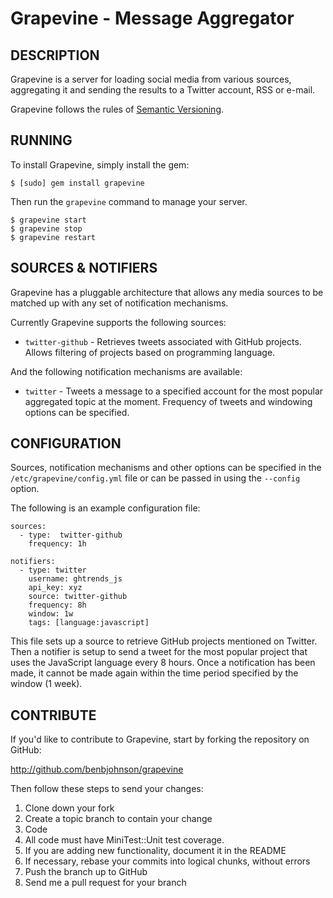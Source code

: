 Grapevine - Message Aggregator
==============================

## DESCRIPTION

Grapevine is a server for loading social media from various sources, aggregating
it and sending the results to a Twitter account, RSS or e-mail.

Grapevine follows the rules of [Semantic Versioning](http://semver.org/).


## RUNNING

To install Grapevine, simply install the gem:

	$ [sudo] gem install grapevine

Then run the `grapevine` command to manage your server.

	$ grapevine start
	$ grapevine stop
	$ grapevine restart


## SOURCES & NOTIFIERS

Grapevine has a pluggable architecture that allows any media sources to be
matched up with any set of notification mechanisms.

Currently Grapevine supports the following sources:

* `twitter-github` - Retrieves tweets associated with GitHub projects. Allows
  filtering of projects based on programming language.

And the following notification mechanisms are available:

* `twitter` - Tweets a message to a specified account for the most popular
  aggregated topic at the moment. Frequency of tweets and windowing options can
  be specified.


## CONFIGURATION

Sources, notification mechanisms and other options can be specified in the
`/etc/grapevine/config.yml` file or can be passed in using the `--config`
option.

The following is an example configuration file:

	sources:
	  - type:  twitter-github
	    frequency: 1h

	notifiers:
	  - type: twitter
	    username: ghtrends_js
	    api_key: xyz
	    source: twitter-github
	    frequency: 8h
	    window: 1w
	    tags: [language:javascript]

This file sets up a source to retrieve GitHub projects mentioned on Twitter.
Then a notifier is setup to send a tweet for the most popular project that uses
the JavaScript language every 8 hours. Once a notification has been made, it
cannot be made again within the time period specified by the window (1 week).


## CONTRIBUTE

If you'd like to contribute to Grapevine, start by forking the repository
on GitHub:

http://github.com/benbjohnson/grapevine

Then follow these steps to send your changes:

1. Clone down your fork
1. Create a topic branch to contain your change
1. Code
1. All code must have MiniTest::Unit test coverage.
1. If you are adding new functionality, document it in the README
1. If necessary, rebase your commits into logical chunks, without errors
1. Push the branch up to GitHub
1. Send me a pull request for your branch